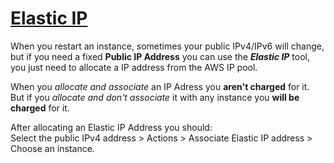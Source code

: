 # [Elastic IP](https://docs.aws.amazon.com/AWSEC2/latest/UserGuide/elastic-ip-addresses-eip.html)

When you restart an instance, sometimes your public IPv4/IPv6 will change, but if you need a fixed **Public IP Address** you can use the ***Elastic IP*** tool, you just need to allocate a IP address from the AWS IP pool.

When you *allocate and associate* an IP Adress you **aren't charged** for it. But if you *allocate and don't associate* it with any instance you **will be charged** for it.

After allocating an Elastic IP Address you should:  
Select the public IPv4 address > Actions > Associate Elastic IP address > Choose an instance.